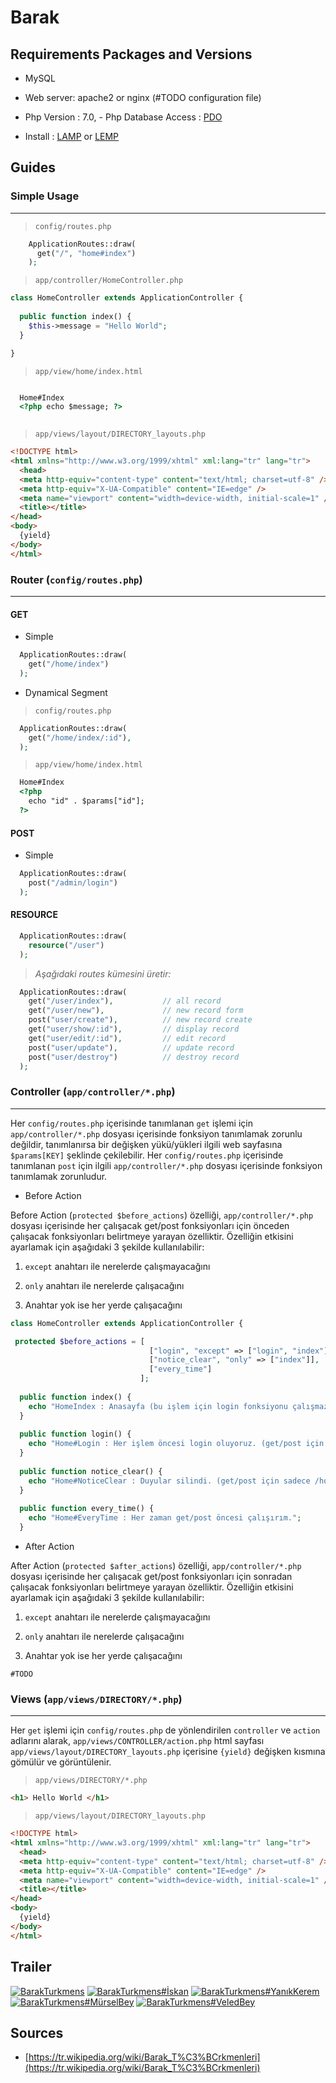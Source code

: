 # Barak

##  Requirements Packages and Versions

- MySQL

- Web server: apache2 or nginx (#TODO configuration file)

- Php Version : 7.0, - Php Database Access : [PDO](http://php.net/manual/tr/book.pdo.php)

- Install : [LAMP](http://gdemir.me/categories/linux/lamp/) or [LEMP](http://gdemir.me/categories/linux/lemp/)

## Guides

### Simple Usage
---

> `config/routes.php`

```php
    ApplicationRoutes::draw(
      get("/", "home#index")
    );
```

> `app/controller/HomeController.php`

```php
class HomeController extends ApplicationController {
 
  public function index() {
    $this->message = "Hello World";
  }

}
```

> `app/view/home/index.html`

```html

  Home#Index
  <?php echo $message; ?>
  
```

> `app/views/layout/DIRECTORY_layouts.php`

```html
<!DOCTYPE html>
<html xmlns="http://www.w3.org/1999/xhtml" xml:lang="tr" lang="tr">
  <head>
  <meta http-equiv="content-type" content="text/html; charset=utf-8" />
  <meta http-equiv="X-UA-Compatible" content="IE=edge" />
  <meta name="viewport" content="width=device-width, initial-scale=1" />
  <title></title>
</head>
<body>
  {yield}
</body>
</html>
```

### Router (`config/routes.php`)
---

#### GET 

- Simple

```php
  ApplicationRoutes::draw(
    get("/home/index")
  );
```

- Dynamical Segment

> `config/routes.php`

```php
  ApplicationRoutes::draw(
    get("/home/index/:id"),
  );
```

> `app/view/home/index.html`

```html
  Home#Index
  <?php
    echo "id" . $params["id"];
  ?>
```

#### POST

- Simple

```php
  ApplicationRoutes::draw(
    post("/admin/login")
  );
```

#### RESOURCE

```php
  ApplicationRoutes::draw(
    resource("/user")
  );
```

> *Aşağıdaki routes kümesini üretir:*

```php
  ApplicationRoutes::draw(
    get("/user/index"),           // all record
    get("/user/new"),             // new record form
    post("user/create"),          // new record create
    get("user/show/:id"),         // display record
    get("user/edit/:id"),         // edit record
    post("user/update"),          // update record
    post("user/destroy")          // destroy record
  );
```

### Controller (`app/controller/*.php`)
---

Her `config/routes.php` içerisinde tanımlanan `get` işlemi için `app/controller/*.php` dosyası içerisinde fonksiyon tanımlamak zorunlu değildir, tanımlanırsa bir değişken yükü/yükleri ilgili web sayfasına `$params[KEY]` şeklinde çekilebilir. Her `config/routes.php` içerisinde tanımlanan `post` için ilgili `app/controller/*.php` dosyası içerisinde fonksiyon tanımlamak zorunludur.

- Before Action

Before Action (`protected $before_actions`) özelliği, `app/controller/*.php` dosyası içerisinde her çalışacak get/post fonksiyonları için önceden çalışacak fonksiyonları belirtmeye yarayan özelliktir. Özelliğin etkisini ayarlamak için aşağıdaki 3 şekilde kullanılabilir:

1. `except` anahtarı ile nerelerde çalışmayacağını
 
2. `only` anahtarı ile nerelerde çalışacağını
 
3. Anahtar yok ise her yerde çalışacağını
 
```php
class HomeController extends ApplicationController {

 protected $before_actions = [
                               ["login", "except" => ["login", "index"]],
                               ["notice_clear", "only" => ["index"]],
                               ["every_time"]
                             ];
  
  public function index() {
    echo "HomeIndex : Anasayfa (bu işlem için login fonksiyonu çalışmaz, notice_clear ve every_time çalışır)";
  }
  
  public function login() {
    echo "Home#Login : Her işlem öncesi login oluyoruz. (get/post için /home/login, /home/index hariç)";
  }
  
  public function notice_clear() {
    echo "Home#NoticeClear : Duyular silindi. (get/post için sadece /home/index'de çalışır)";
  }
  
  public function every_time() {
    echo "Home#EveryTime : Her zaman get/post öncesi çalışırım.";
  }
```

- After Action

After Action (`protected $after_actions`) özelliği, `app/controller/*.php` dosyası içerisinde her çalışacak get/post fonksiyonları için sonradan çalışacak fonksiyonları belirtmeye yarayan özelliktir. Özelliğin etkisini ayarlamak için aşağıdaki 3 şekilde kullanılabilir:

1. `except` anahtarı ile nerelerde çalışmayacağını
 
2. `only` anahtarı ile nerelerde çalışacağını
 
3. Anahtar yok ise her yerde çalışacağını

`#TODO`

### Views (`app/views/DIRECTORY/*.php`)
---

Her `get` işlemi için `config/routes.php` de yönlendirilen `controller` ve `action` adlarını alarak, `app/views/CONTROLLER/action.php` html sayfası `app/views/layout/DIRECTORY_layouts.php` içerisine `{yield}` değişken kısmına gömülür ve görüntülenir. 

> `app/views/DIRECTORY/*.php`

```html
<h1> Hello World </h1>
```

> `app/views/layout/DIRECTORY_layouts.php`

```html
<!DOCTYPE html>
<html xmlns="http://www.w3.org/1999/xhtml" xml:lang="tr" lang="tr">
  <head>
  <meta http-equiv="content-type" content="text/html; charset=utf-8" />
  <meta http-equiv="X-UA-Compatible" content="IE=edge" />
  <meta name="viewport" content="width=device-width, initial-scale=1" />
  <title></title>
</head>
<body>
  {yield}
</body>
</html>
```

## Trailer

[![BarakTurkmens](https://img.youtube.com/vi/cYNnHN5w1ok/2.jpg)](https://www.youtube.com/watch?v=cYNnHN5w1ok)
[![BarakTurkmens#İskan](https://img.youtube.com/vi/haNqSJKs_j4/2.jpg)](https://www.youtube.com/watch?v=haNqSJKs_j4)
[![BarakTurkmens#YanıkKerem](https://img.youtube.com/vi/m21oNITMdyI/2.jpg)](https://www.youtube.com/watch?v=m21oNITMdyI)
[![BarakTurkmens#MürselBey](https://img.youtube.com/vi/uSoz28QpHRI/2.jpg)](https://www.youtube.com/watch?v=uSoz28QpHRI)
[![BarakTurkmens#VeledBey](https://img.youtube.com/vi/3RBtPGWRnsI/2.jpg)](https://www.youtube.com/watch?v=3RBtPGWRnsI)

## Sources

- [https://tr.wikipedia.org/wiki/Barak_T%C3%BCrkmenleri](https://tr.wikipedia.org/wiki/Barak_T%C3%BCrkmenleri)
